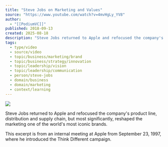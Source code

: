 ```yaml
---
title: "Steve Jobs on Marketing and Values"
source: "https://www.youtube.com/watch?v=4mvHgLy_YV8"
author:
  - "[[PodiumVC]]"
published: 2018-09-13
created: 2025-08-18
description: "Steve Jobs returned to Apple and refocused the company's product line, distribution and supply chain, but most significantly, reshaped the marketing one of t..."
tags:
  - type/video
  - source/video
  - topic/business/marketing/brand
  - topic/business/strategy/innovation
  - topic/leadership/vision
  - topic/leadership/communication
  - person/steve-jobs
  - domain/business
  - domain/marketing
  - context/learning
---
```

![](https://www.youtube.com/watch?v=4mvHgLy_YV8)  

Steve Jobs returned to Apple and refocused the company's product line, distribution and supply chain, but most significantly, reshaped the marketing one of the world's most iconic brands.  
  
This excerpt is from an internal meeting at Apple from September 23, 1997, where he introduced the Think Different campaign.